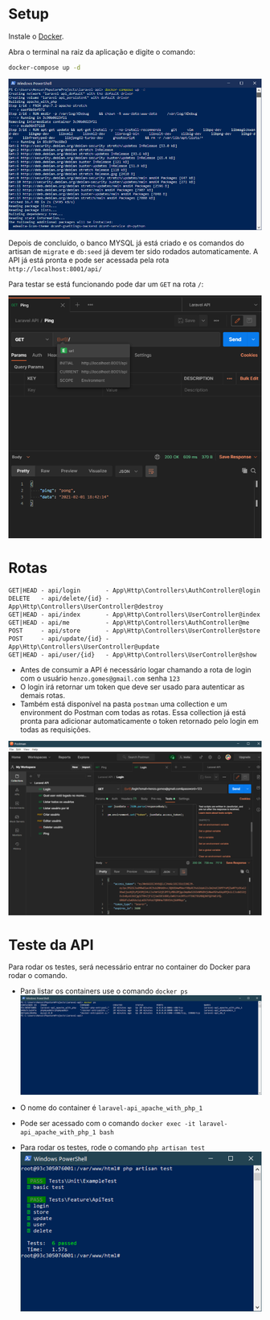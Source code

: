 Setup
=====

Instale o [Docker](https://docs.docker.com/get-started/).

Abra o terminal na raiz da aplicação e digite o comando:
```sh
docker-compose up -d
```

![docker_compose](readme_images/1.png)

Depois de concluído, o banco MYSQL já está criado e os comandos do artisan de `migrate` e `db:seed` já devem ter sido rodados automaticamente. A API já está pronta e pode ser acessada pela rota `http://localhost:8001/api/`

Para testar se está funcionando pode dar um `GET` na rota `/`:

![ping](readme_images/2.png)

Rotas
=====

```
GET|HEAD - api/login       - App\Http\Controllers\AuthController@login
DELETE   - api/delete/{id} - App\Http\Controllers\UserController@destroy
GET|HEAD - api/index       - App\Http\Controllers\UserController@index
GET|HEAD - api/me          - App\Http\Controllers\AuthController@me
POST     - api/store       - App\Http\Controllers\UserController@store
POST     - api/update/{id} - App\Http\Controllers\UserController@update
GET|HEAD - api/user/{id}   - App\Http\Controllers\UserController@show
```

- Antes de consumir a API é necessário logar chamando a rota de login com o usuário `henzo.gomes@gmail.com` senha `123`
- O login irá retornar um token que deve ser usado para autenticar as demais rotas.
- Também está disponível na pasta `postman` uma collection e um environment do Postman com todas as rotas. Essa collection já está pronta para adicionar automaticamente o token retornado pelo login em todas as requisições.

![postman](readme_images/3.png)

Teste da API
=====

Para rodar os testes, será necessário entrar no container do Docker para rodar o comando.

- Para listar os containers use o comando `docker ps`
![docker_ps](readme_images/4.png)

- O nome do container é `laravel-api_apache_with_php_1`
- Pode ser acessado com o comando `docker exec -it laravel-api_apache_with_php_1 bash`

- Para rodar os testes, rode o comando `php artisan test`
![test](readme_images/5.png)
